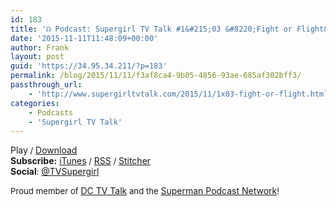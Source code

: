 ```yaml
---
id: 183
title: '☊ Podcast: Supergirl TV Talk #1&#215;03 &#8220;Fight or Flight&#8221;'
date: '2015-11-11T11:48:09+00:00'
author: Frank
layout: post
guid: 'https://34.95.34.211/?p=183'
permalink: /blog/2015/11/11/f3af8ca4-9b05-4856-93ae-685af302bff3/
passthrough_url:
    - 'http://www.supergirltvtalk.com/2015/11/1x03-fight-or-flight.html'
categories:
    - Podcasts
    - 'Supergirl TV Talk'
---
```


<div class="
          image-block-outer-wrapper
          layout-caption-below
          design-layout-inline
          
          
          
        " data-test="image-block-inline-outer-wrapper"><figure class="
              sqs-block-image-figure
              intrinsic
            " style="max-width:250px;"><div class="image-block-wrapper" data-animation-override="" data-animation-role="image"><div class="sqs-image-shape-container-element
              
          
        
              has-aspect-ratio
            " style="
                position: relative;
                
                  padding-bottom:100%;
                
                overflow: hidden;
              "><noscript>![](https://images.squarespace-cdn.com/content/v1/5070e334e4b00907bc18faef/1447635365047-BKL5Z80YOTY6YDXMGNBV/image-asset.jpeg)</noscript>![](https://images.squarespace-cdn.com/content/v1/5070e334e4b00907bc18faef/1447635365047-BKL5Z80YOTY6YDXMGNBV/image-asset.jpeg)</div></div></figure></div>Tim and Frank enjoy a cocktail during this week’s chat, which leads to some interesting discussion. Why ARE Hank Henshaw’s eyes red? Plus, Cat gets a scoop and Kara fights her greatest enemy yet with a little help from a certain someone.

**Podcast:** [Play](http://www.podtrac.com/pts/redirect.mp3/archive.org/download/STVT1x03/STVT1x03.mp3)<span style="font-size:13.2px"> / </span>[Download](http://www.podtrac.com/pts/redirect.mp3/archive.org/download/STVT1x03/STVT1x03.mp3)  
**Subscribe:** [iTunes](https://itunes.apple.com/us/podcast/supergirl-tv-talk/id961461785)<span style="font-size:13.2px"> / </span>[RSS](http://feeds.feedburner.com/supergirltvtalk)<span style="font-size:13.2px"> / </span>[Stitcher](http://www.stitcher.com/podcast/beer-with-geeks/supergirl-tv-talk?refid=stpr)  
**Social**<span style="font-size:13.2px">: </span>[@TVSupergirl](https://twitter.com/TVSupergirl)

<span style="font-size:13.2px">Proud member of </span>[DC TV Talk](http://dctvtalk.com/)<span style="font-size:13.2px"> and the </span>[Superman Podcast Network](http://www.supermanpodcastnetwork.com/)<span style="font-size:13.2px">!</span>